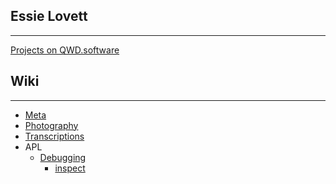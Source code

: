 <section>

# Essie Lovett
---

[Projects on QWD.software](/wiki/#e)
</section>

<section>

# Wiki
---

* [Meta](wiki/meta.html)
* [Photography](wiki/photography.html)
* [Transcriptions](wiki/transcriptions.html)
* APL
    * [Debugging](wiki/APL/debugging.html)
        * [inspect](wiki/APL/debugging/inspect.html)
</section>

